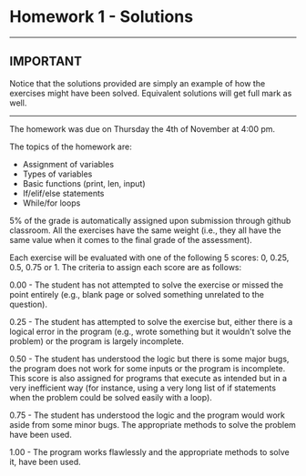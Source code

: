 # Homework 1 - Solutions

--------------------------
IMPORTANT
--------------------------

Notice that the solutions provided are simply an example of how the exercises might have been solved. Equivalent solutions will get full mark as well.

--------------------------
 
The homework was due on Thursday the 4th of November at 4:00 pm. 

The topics of the homework are:

- Assignment of variables
- Types of variables
- Basic functions (print, len, input)
- If/elif/else statements
- While/for loops

5% of the grade is automatically assigned upon submission through github classroom. 
All the exercises have the same weight (i.e., they all have the same value when it comes to the final grade of the assessment).

Each exercise will be evaluated with one of the following 5 scores: 0, 0.25, 0.5, 0.75 or 1.
The criteria to assign each score are as follows:

0.00 - The student has not attempted to solve the exercise or missed the point entirely (e.g., blank page or solved something unrelated to the question).

0.25 - The student has attempted to solve the exercise but, either there is a logical error in the program (e.g., wrote something but it wouldn't solve the problem) or the program is largely incomplete.

0.50 - The student has understood the logic but there is some major bugs, the program does not work for some inputs or the program is incomplete. This score is also assigned for programs that execute as intended but in a very inefficient way (for instance, using a very long list of if statements when the problem could be solved easily with a loop).

0.75 - The student has understood the logic and the program would work aside from some minor bugs. The appropriate methods to solve the problem have been used.

1.00 - The program works flawlessly and the appropriate methods to solve it, have been used.


